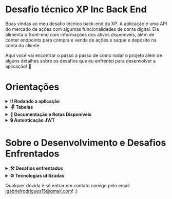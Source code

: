 # Desafio técnico XP Inc Back End

Boas vindas ao meu desafio técnico back-end da XP. A aplicação é uma API do mercado de ações com algumas funcionalidades de conta digital. Ela alimenta o front-end com informações dos ativos disponíveis, além de conter endpoints para compra e venda de ações e saque e depósito na conta do cliente. 

Aqui você vai encontrar o passo a passo de como rodar o projeto além de alguns detalhes sobre os desafios que eu enfrentei para desenvolver a aplicação! 🚀

# Orientações

<details>
  <summary><strong>‼️ Rodando a aplicação</strong></summary><br />

  1. Clone o repositório

  - `git clone https://github.com/joaogrs/desafioXPIncBackend.git`.
  - Entre na pasta do repositório que você acabou de clonar:
    - `cd desafioXPIncBackend`

  2. Instale as dependências

  - `npm install`

  3. Crie um arquivo .env na raiz do projeto
    - Ele deve conter as seguintes informações: 
      - MYSQL_HOST= ( O seu host )
      - MYSQL_USER= (Seu usuário do MYSQL)
      - MYSQL_PASSWORD= (Sua senha do MYSQL)
      - MYSQL_DATABASE= InvestimentManager
      - PORT= (Em qual porta a aplicação vai rodar)
     
  4. Faça a criação do banco dentro do MYSql
  - Na raiz do projeto existe um arquivo InvestimentManager.Sql
  - As querys são as mesmas da sessão Tabelas desse README
    - Essas são as querys necessárias para a criação do banco de dados da aplicação
    - Copie as informações e rode dentro de um servidor SQL. 
  
  5. Rodando a aplicação
  - `npm start`
  
</details>

<details>
  <summary><strong>🪑 Tabelas</strong></summary><br />
  
  O banco tem 7 tabelas. clientes, compras, vendas, investimentos, his_deposito, hist_saque, ativos_disponiveis
  
  ```sql
DROP DATABASE IF EXISTS InvestimentManager;

CREATE DATABASE InvestimentManager;

USE InvestimentManager;

CREATE TABLE clientes (
    codCliente INT NOT NULL auto_increment,
    saldo DECIMAL(8,2) NOT NULL,
    username VARCHAR(30) NOT NULL,
    password VARCHAR(80) NOT NULL,
    PRIMARY KEY(codCliente)
) ENGINE=INNODB;

CREATE TABLE ativos_disponiveis (
    id INT NOT NULL auto_increment,
    nome VARCHAR(30) NOT NULL,
    qtdeAtivo INT NOT NULL,
    valor DECIMAL(8,2) NOT NULL,
    PRIMARY KEY(id)
) ENGINE=INNODB;

CREATE TABLE compras (
    id INT NOT NULL auto_increment,
    codCliente INT NOT NULL,
    codAtivo INT NOT NULL,
    qtdeAtivo INT NOT NULL,
	PRIMARY KEY(id),
    FOREIGN KEY (codCliente)
        REFERENCES clientes (codCliente)
        ON DELETE CASCADE,
    FOREIGN KEY (codAtivo)
        REFERENCES ativos_disponiveis (id)
        ON DELETE CASCADE
)  ENGINE=INNODB;

CREATE TABLE vendas (
    id INT NOT NULL auto_increment,
    CodCliente INT NOT NULL,
    CodAtivo INT NOT NULL,
	QtdeAtivo INT NOT NULL,
	PRIMARY KEY(id),
    FOREIGN KEY (CodCliente)
        REFERENCES clientes (codCliente)
        ON DELETE CASCADE,
    FOREIGN KEY (CodAtivo)
        REFERENCES ativos_disponiveis (id)
        ON DELETE CASCADE
)  ENGINE=INNODB;

CREATE TABLE investimentos (
    id INT NOT NULL auto_increment,
    CodCliente INT NOT NULL,
    CodAtivo INT NOT NULL,
	QtdeAtivo INT NOT NULL,
    Valor DECIMAL(8,2) NOT NULL,
    PRIMARY KEY(id),
    FOREIGN KEY (CodCliente)
        REFERENCES clientes (codCliente)
        ON DELETE CASCADE,
    FOREIGN KEY (CodAtivo)
        REFERENCES ativos_disponiveis (id)
        ON DELETE CASCADE
)  ENGINE=INNODB;

CREATE TABLE hist_deposito (
    id INT NOT NULL auto_increment,
    CodCliente INT NOT NULL,
    Valor DECIMAL(8,2) NOT NULL,
    PRIMARY KEY(id),
    FOREIGN KEY (CodCliente)
        REFERENCES clientes (codCliente)
        ON DELETE CASCADE
)  ENGINE=INNODB;

CREATE TABLE hist_saque (
    id INT NOT NULL auto_increment,
    CodCliente INT NOT NULL,
    Valor DECIMAL(8,2) NOT NULL,
    PRIMARY KEY(id),
    FOREIGN KEY (CodCliente)
        REFERENCES clientes (codCliente)
        ON DELETE CASCADE
)  ENGINE=INNODB;

SET SQL_SAFE_UPDATES = 0;

INSERT INTO InvestimentManager.ativos_disponiveis (nome, qtdeAtivo, valor) VALUES
    ("XPIN", 1340985, 16.94),
    ("XPED", 50430, 5.75),
    ("RICO", 1203945, 9.60),
    ("TRYB", 13407, 10.39),
    ("GOOG", 50430948, 40.84),
    ("MTP4", 1203945, 23.93),
    ("SEF3", 103244, 3.40),
    ("META", 132394, 50.98),
    ("PTR4", 102938495, 28.60),
    ("ITU4", 3294329, 22.85),
    ("UNM3", 312432, 14.57),
    ("PATX", 10, 3.1),
    ("VSPO", 0, 10);

INSERT INTO InvestimentManager.clientes(codCliente, saldo, username, password) VALUES
    (1, 2000, "joaogrs", "senha123");

INSERT INTO InvestimentManager.investimentos(CodCliente, CodAtivo, QtdeAtivo, Valor) VALUES
    (1, 2, 3, 17.25),
    (1, 4, 7, 72.73),
    (1, 7, 1, 3.4),
    (1, 10, 3, 68.55);
```
</details>

<details>
  <summary><strong>📁 Documentação e Rotas Disponíveis</strong></summary><br />
  
  A documentação contendo todas as rotas e a estrutura do banco foi feita com a utilização do Swagger.

  <img src="/imgs/swagger1.png" alt="primeira imagem swagger"/>
  <img src="./imgs/swagger2.png" alt="segunda imagem swagger"/>
  
  Na raiz do projeto também contém uma pasta imgs com um print de todas as rotas. 
  
  1. Rode a aplicação
    - `npm start`
  
  2. Entre na rota do Swagger UI
    - `/docs`
</details>

<details>
  <summary><strong>🔒 Autenticação JWT</strong></summary><br />

  Grande parte das rotas necessitam de uma verificação JWT. É possível ver quais são nas imagens da sessão de Swagger (Contém o cadeado ao lado da rota).

  1. Entre na rota de autenticação
    - `/auth`

  2. Coloque um usuário válido no body
    - `{ "username": "joaogrs", "password: senha123" }`

  3. Copie o token retornado e use-o como a authorization das rotas
</details>

# Sobre o Desenvolvimento e Desafios Enfrentados

<details>
  <summary><strong>🛠 Desafios enfrentados</strong></summary><br />
  
  O primeiro desafio que encontrei na realização do case foi a decisão de quais técnologias usar. Decidi por utilizar express com javascript sem o uso de ORM. Foi uma  decisão tomada pensando em priorizar as funcionalidades da API ao invés de adicionar uma complexidade no código que poderia atrasar o desenvolvimento da aplicação e dos requisitos bônus que eu também queria realizar. 

Após isso, pensar a estrutura do banco de dados também foi um processo desafiador. O primeiro passo foi construir um diagrama de entidade relacionamento a mão para entender quais eram os campos necessários e como as tabelas iam conversar entre si. A maior dificuldade aqui foi entender como o post de compras e vendas iam alterar as tabelas. A solução dada foi criar tabelas de histórico de compra e venda, onde o post insere os dados, e uma terceira tabela de carteira de investimentos, onde ficam as quantidades e valor total de investimentos de cada cliente. Caso seja a primeira vez que um cliente está comprando determinado ativo é feita uma inserção na carteira. Caso ele já possua o ativo, é atualizada a quantidade e o valor total ao comprar ou vender um ativo. A estrutura de saque e depósito é parecida, porém alterando o saldo em uma tabela de clientes.

Passado esse momento de decisões e já com o formato do projeto em mente iniciei sua estrutura. Para o desenvolvimento usei o eslint para a qualidade do código e o nodemon para ir rodando a api enquanto desenvolvia. Além disso, o projeto foi feito utilizando a arquitetura MSC, separando a API em camadas com funcionalidades distintas.

A partir daí o desenvolvimento correu de forma mais tranquila já que eu tinha bastante familiaridade com a estrutura e tecnologias que eu estava usando. Algumas lógicas que me marcaram nessa etapa de desenvolvimento foram as que alteram o saldo e a qtde dos ativos na carteira ao realizar os posts. Terminei os requisitos obrigatórios com cerca de 3 dias de projeto e já comecei a pensar quais seriam os próximos passos.

Depois disso, optei por realizar o máximo de validações possíveis (campos faltantes, valores negativos, tipos errados, etc) utilizando middlewares. Apesar de ter um bom conhecimento na lib joi, que testa os campos automaticamente, preferi fazer as validações a mão já que eram relativamente simples.

Com as validações feitas, comecei a implementação do JWT com uma rota extra de login (usuário, senha) onde é retornado o token. Após isso, foi só adicionar um middleware de validação de token nas rotas que eram necessárias. Nesse mesmo dia foram preenchidos os ativos disponiveis para o front, além de uma rota GET que retorna tais ativos.

Em seguida foi dado inicio aos testes unitários divididos por camada MSC, a implementação do Swagger além da criação desse README.
</details>

<details>
  <summary><strong>⚙️ Tecnologias utilizadas</strong></summary><br />
  
  - Javascript
  - NodeJs
  - Express
  - JWT
  - Swagger
  - Sinon
  - Mocha 
  - Chai
  - Eslint
  - MySql
  
</details>

Qualquer dúvida é só entrar em contato comigo pelo email <a>jgabrielrodrigues15@gmail.com</a>! ;)